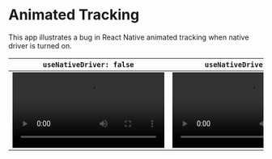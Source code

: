 # Animated Tracking

This app illustrates a bug in React Native animated tracking when native driver is turned on.

`useNativeDriver: false` | `useNativeDriver: true`
---|---
<video src="https://github.com/kolking/animated-tracking/assets/4656448/46de74f5-4a8d-47aa-a256-5f787b710418"> | <video src="https://github.com/kolking/animated-tracking/assets/4656448/cca8d9f8-12db-43af-b335-35598930662a">


